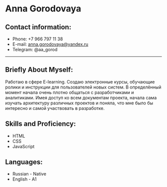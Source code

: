 # **Anna Gorodovaya**

## Contact information:
+ Phone: +7 966 797 11 38
+ E-mail: anna.gorodovaya@yandex.ru
+ Telegram: @aa_gorod
***
## Briefly About Myself:
Работаю в сфере E-learning. Создаю электронные курсы, обучающие ролики и инструкции для пользователей новых систем. В определённый момент начала очень плотно общаться с разработчиками и аналитиками. Имея доступ ко всем документам проекта, начала сама изучать архитектуру различных проектов и поняла, что мне было бы интересно и самой участвовать в разработке.

## Skills and Proficiency:
* HTML
* CSS
* JavaScript

## Languages:
* Russian - Native
* English - А1

